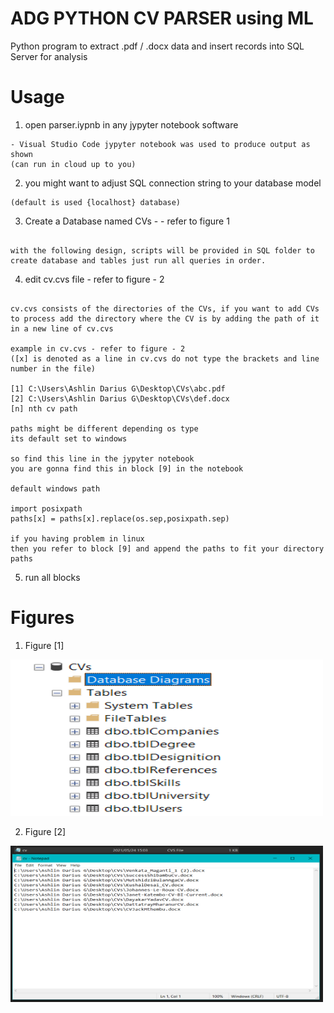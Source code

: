  # ADG PYTHON CV PARSER using ML
Python program to extract .pdf / .docx data and insert records into SQL Server for analysis 

# Usage

1. open parser.iypnb in any jypyter notebook software
```
- Visual Studio Code jypyter notebook was used to produce output as shown
(can run in cloud up to you)

```
2. you might want to adjust SQL connection string to your database model
```
(default is used {localhost} database)
```
3. Create a Database named CVs - - refer to figure 1
```

with the following design, scripts will be provided in SQL folder to create database and tables just run all queries in order.

```
4. edit cv.cvs file - refer to figure - 2
```

cv.cvs consists of the directories of the CVs, if you want to add CVs to process add the directory where the CV is by adding the path of it in a new line of cv.cvs

example in cv.cvs - refer to figure - 2
([x] is denoted as a line in cv.cvs do not type the brackets and line number in the file)

[1] C:\Users\Ashlin Darius G\Desktop\CVs\abc.pdf
[2] C:\Users\Ashlin Darius G\Desktop\CVs\def.docx
[n] nth cv path

paths might be different depending os type
its default set to windows 

so find this line in the jypyter notebook
you are gonna find this in block [9] in the notebook

default windows path

import posixpath
paths[x] = paths[x].replace(os.sep,posixpath.sep)

if you having problem in linux
then you refer to block [9] and append the paths to fit your directory paths
```
5. run all blocks


# Figures
1. Figure [1]
<img src="https://raw.githubusercontent.com/ADGVLOGS/cvparser/main/fig%201.PNG" width="500" height="250">

2. Figure [2]
<img src="https://raw.githubusercontent.com/ADGVLOGS/cvparser/main/fig%202.PNG" width="500" height="250">
